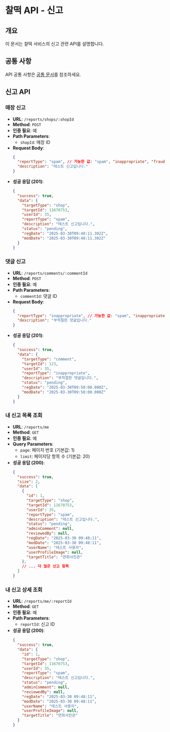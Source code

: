 # 찰떡 API - 신고

## 개요
이 문서는 찰떡 서비스의 신고 관련 API를 설명합니다.

## 공통 사항
API 공통 사항은 [공통 문서](./common.md)를 참조하세요.

## 신고 API

### 매장 신고
- **URL**: `/reports/shops/:shopId`
- **Method**: `POST`
- **인증 필요**: 예
- **Path Parameters**:
  - `shopId`: 매장 ID
- **Request Body**:
  ```json
  {
    "reportType": "spam", // 가능한 값: "spam", "inappropriate", "fraud", "offensive", "harassment", "others"
    "description": "테스트 신고입니다."
  }
  ```
- **성공 응답 (201)**:
  ```json
  {
    "success": true,
    "data": {
      "targetType": "shop",
      "targetId": 11670753,
      "userId": 35,
      "reportType": "spam",
      "description": "테스트 신고입니다.",
      "status": "pending",
      "regDate": "2025-03-30T09:48:11.302Z",
      "modDate": "2025-03-30T09:48:11.302Z"
    }
  }
  ```

### 댓글 신고
- **URL**: `/reports/comments/:commentId`
- **Method**: `POST`
- **인증 필요**: 예
- **Path Parameters**:
  - `commentId`: 댓글 ID
- **Request Body**:
  ```json
  {
    "reportType": "inappropriate", // 가능한 값: "spam", "inappropriate", "fraud", "offensive", "harassment", "others"
    "description": "부적절한 댓글입니다."
  }
  ```
- **성공 응답 (201)**:
  ```json
  {
    "success": true,
    "data": {
      "targetType": "comment",
      "targetId": 123,
      "userId": 35,
      "reportType": "inappropriate",
      "description": "부적절한 댓글입니다.",
      "status": "pending",
      "regDate": "2025-03-30T09:50:00.000Z",
      "modDate": "2025-03-30T09:50:00.000Z"
    }
  }
  ```

### 내 신고 목록 조회
- **URL**: `/reports/me`
- **Method**: `GET`
- **인증 필요**: 예
- **Query Parameters**:
  - `page`: 페이지 번호 (기본값: 1)
  - `limit`: 페이지당 항목 수 (기본값: 20)
- **성공 응답 (200)**:
  ```json
  {
    "success": true,
    "size": 2,
    "data": [
      {
        "id": 1,
        "targetType": "shop",
        "targetId": 11670753,
        "userId": 35,
        "reportType": "spam",
        "description": "테스트 신고입니다.",
        "status": "pending",
        "adminComment": null,
        "reviewedBy": null,
        "regDate": "2025-03-30 09:48:11",
        "modDate": "2025-03-30 09:48:11",
        "userName": "테스트 사용자",
        "userProfileImage": null,
        "targetTitle": "연희사진관"
      },
      // ... 더 많은 신고 항목
    ]
  }
  ```

### 내 신고 상세 조회
- **URL**: `/reports/me/:reportId`
- **Method**: `GET`
- **인증 필요**: 예
- **Path Parameters**:
  - `reportId`: 신고 ID
- **성공 응답 (200)**:
  ```json
  {
    "success": true,
    "data": {
      "id": 1,
      "targetType": "shop",
      "targetId": 11670753,
      "userId": 35,
      "reportType": "spam",
      "description": "테스트 신고입니다.",
      "status": "pending",
      "adminComment": null,
      "reviewedBy": null,
      "regDate": "2025-03-30 09:48:11",
      "modDate": "2025-03-30 09:48:11",
      "userName": "테스트 사용자",
      "userProfileImage": null,
      "targetTitle": "연희사진관"
    }
  }
  ``` 